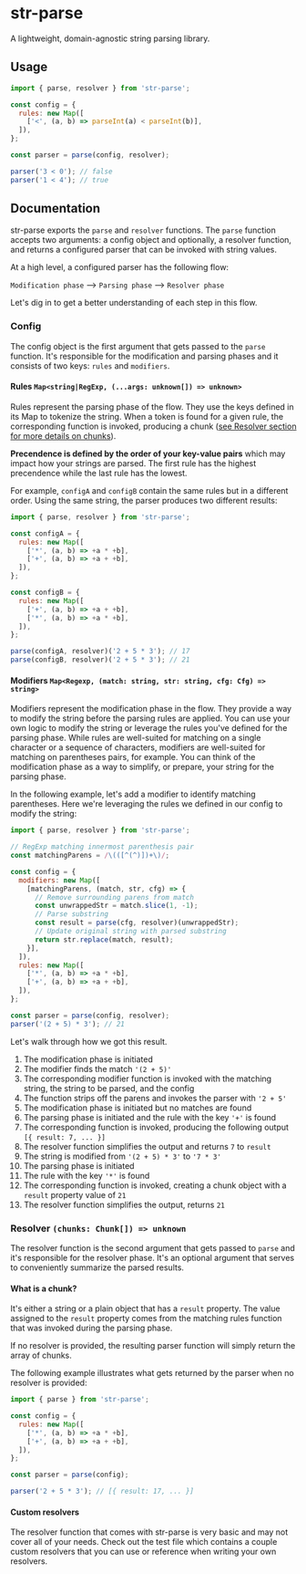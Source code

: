 # str-parse

A lightweight, domain-agnostic string parsing library.

## Usage
```javascript
import { parse, resolver } from 'str-parse';

const config = {
  rules: new Map([
    ['<', (a, b) => parseInt(a) < parseInt(b)],
  ]),
};

const parser = parse(config, resolver);

parser('3 < 0'); // false
parser('1 < 4'); // true
```
<!---
## Installation

```sh
% npm install str-parse --save
```
-->
## Documentation

str-parse exports the `parse` and `resolver` functions. The `parse` function accepts two arguments: a config object and optionally, a resolver function, and returns a configured parser that can be invoked with string values.

At a high level, a configured parser has the following flow:

`Modification phase` --> `Parsing phase` --> `Resolver phase`

Let's dig in to get a better understanding of each step in this flow.

### Config

The config object is the first argument that gets passed to the `parse` function. It's responsible for the modification and parsing phases and it consists of two keys: `rules` and `modifiers`.

#### Rules `Map<string|RegExp, (...args: unknown[]) => unknown>`

Rules represent the parsing phase of the flow. They use the keys defined in its Map to tokenize the string.
When a token is found for a given rule, the corresponding function is invoked, producing a chunk ([see Resolver section for more details on chunks](#resolver)).

**Precendence is defined by the order of your key-value pairs** which may impact how your strings are parsed. The first rule has the highest precendence while the last rule has the lowest.

For example, `configA` and `configB` contain the same rules but in a different order. Using the same string, the parser produces two different results:

```javascript
import { parse, resolver } from 'str-parse';

const configA = {
  rules: new Map([
    ['*', (a, b) => +a * +b],
    ['+', (a, b) => +a + +b],
  ]),
};

const configB = {
  rules: new Map([
    ['+', (a, b) => +a + +b],
    ['*', (a, b) => +a * +b],
  ]),
};

parse(configA, resolver)('2 + 5 * 3'); // 17
parse(configB, resolver)('2 + 5 * 3'); // 21
```

#### Modifiers `Map<Regexp, (match: string, str: string, cfg: Cfg) => string>`

Modifiers represent the modification phase in the flow. They provide a way to modify the string before the parsing rules are applied. You can use your own logic to modify the string or leverage the rules you've defined for the parsing phase.
While rules are well-suited for matching on a single character or a sequence of characters, modifiers are well-suited for matching on parentheses pairs, for example.
You can think of the modification phase as a way to simplify, or prepare, your string for the parsing phase. 

In the following example, let's add a modifier to identify matching parentheses. Here we're leveraging the rules we defined in our config to modify the string:

```javascript
import { parse, resolver } from 'str-parse';

// RegExp matching innermost parenthesis pair
const matchingParens = /\(([^(^)])+\)/;

const config = {
  modifiers: new Map([
    [matchingParens, (match, str, cfg) => {
      // Remove surrounding parens from match
      const unwrappedStr = match.slice(1, -1);
      // Parse substring
      const result = parse(cfg, resolver)(unwrappedStr);
      // Update original string with parsed substring
      return str.replace(match, result);
    }],
  ]),
  rules: new Map([
    ['*', (a, b) => +a * +b],
    ['+', (a, b) => +a + +b],
  ]),
};

const parser = parse(config, resolver);
parser('(2 + 5) * 3'); // 21
```
Let's walk through how we got this result.

1. The modification phase is initiated
2. The modifier finds the match `'(2 + 5)'`
3. The corresponding modifier function is invoked with the matching string, the string to be parsed, and the config
4. The function strips off the parens and invokes the parser with `'2 + 5'`
5. The modification phase is initiated but no matches are found
6. The parsing phase is initiated and the rule with the key `'+'` is found
7. The corresponding function is invoked, producing the following output `[{ result: 7, ... }]`
8. The resolver function simplifies the output and returns `7` to `result`
9. The string is modified from `'(2 + 5) * 3'` to `'7 * 3'`
10. The parsing phase is initiated
11. The rule with the key `'*'` is found
12. The corresponding function is invoked, creating a chunk object with a `result` property value of `21`
13. The resolver function simplifies the output, returns `21`

### Resolver `(chunks: Chunk[]) => unknown`

The resolver function is the second argument that gets passed to `parse` and it's responsible for the resolver phase. It's an optional argument that serves to conveniently summarize the parsed results.

#### What is a chunk?

It's either a string or a plain object that has a `result` property. The value assigned to the `result` property comes from the matching rules function that was invoked during the parsing phase.

If no resolver is provided, the resulting parser function will simply return the array of chunks.

The following example illustrates what gets returned by the parser when no resolver is provided:

```javascript
import { parse } from 'str-parse';

const config = {
  rules: new Map([
    ['*', (a, b) => +a * +b],
    ['+', (a, b) => +a + +b],
  ]),
};

const parser = parse(config);

parser('2 + 5 * 3'); // [{ result: 17, ... }]
```

#### Custom resolvers

The resolver function that comes with str-parse is very basic and may not cover all of your needs. Check out the test file which contains a couple custom resolvers that you can use or reference when writing your own resolvers.
